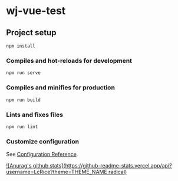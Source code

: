 # wj-vue-test

## Project setup
```
npm install
```

### Compiles and hot-reloads for development
```
npm run serve
```

### Compiles and minifies for production
```
npm run build
```

### Lints and fixes files
```
npm run lint
```

### Customize configuration
See [Configuration Reference](https://cli.vuejs.org/config/).


[![Anurag's github stats](https://github-readme-stats.vercel.app/api?username=LcRice?theme=THEME_NAME radical)](https://github.com/anuraghazra/github-readme-stats)
